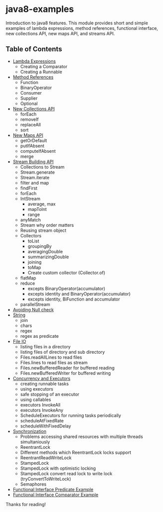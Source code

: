 java8-examples
==============

Introduction to java8 features. This module provides short and simple examples of lambda expressions, method references,
functional interface, new collections API, new maps API, and streams API.

Table of Contents
-----------------

  * [Lambda Expressions](src/examples/SimpleLambda.java)
    * Creating a Comparator
    * Creating a Runnable
  * [Method References](src/examples/MethodReferencesLambda.java)
    * Function
    * BinaryOperator
    * Consumer
    * Supplier
    * Optional
  * [New Collections API](src/examples/NewAPICollections.java)
    * forEach
    * removeIf
    * replaceAll
    * sort
  * [New Maps API](src/examples/NewAPIMap.java)
    * getOrDefault
    * putIfAbsent
    * computeIfAbsent
    * merge
  * [Stream Building API](src/examples/MainStreamBuilding.java)
    * Collections to Stream
    * Stream.generate
    * Stream.iterate
    * filter and map
    * findFirst
    * forEach
    * IntStream
        * average, max
        * mapToInt
        * range
    * anyMatch
    * Stream why order matters
    * Reusing stream object
    * Collectors
        * toList
        * groupingBy
        * averagingDouble
        * summarizingDouble
        * joining
        * toMap
        * Create custom collector (Collector.of)
    * flatMap
    * reduce
        * excepts BinaryOperator(accumulator)
        * excepts identity and BinaryOperator(accumulator)
        * excepts identity, BiFunction and accumulator
    * parallelStream
  * [Avoiding Null check](src/examples/MainNullCheck.java)
  * [String](src/examples/MainStrings.java)
    * join
    * chars
    * regex
    * regex as predicate
  * [File IO](src/examples/MainFileIO.java)
      * listing files in a directory
      * listing files of directory and sub directory
      * Files.readAllLines to read files
      * Files.lines to read files as stream
      * Files.newBufferedReader for buffered reading
      * Files.newBufferedWriter for buffered writing
  * [Concurrency and Executors](src/examples/MainConcurrencyThreadsAndExecutors.java)
      * creating runnable tasks
      * using executors
      * safe stopping of an executor
      * using callables
      * executors InvokeAll
      * executors InvokeAny
      * ScheduleExecutors for running tasks periodically
      * scheduleAtFixedRate
      * scheduleWithFixedDelay
  * [Synchronization](src/examples/MainSynchronization.java)
      * Problems accessing shared resources with multiple threads simultaniously
      * ReentrantLock
      * Different methods which ReentrantLock locks support
      * ReentrantReadWriteLock
      * StampedLock
      * StampedLock with optimistic locking
      * StampedLock convert read lock to write lock (tryConvertToWriteLock)
      * Semaphores
  * [Functional Interface Predicate Example](src/examples/MainPredicate.java)
  * [Functional Interface Comparator Example](src/examples/MainComparator.java)

Thanks for reading!
